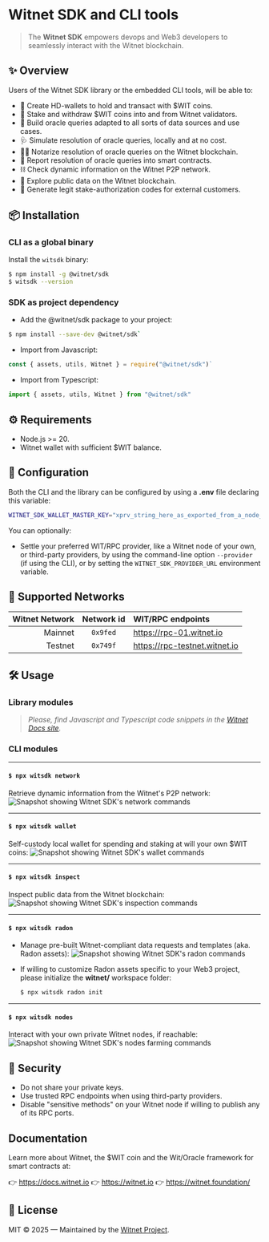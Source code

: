 # Witnet SDK and CLI tools

> The **Witnet SDK** empowers devops and Web3 developers to seamlessly interact with the Witnet blockchain.

## ✨ Overview

Users of the Witnet SDK library or the embedded CLI tools, will be able to:

- 👛 Create HD-wallets to hold and transact with $WIT coins.
- 🌱 Stake and withdraw $WIT coins into and from Witnet validators.
- 🧮 Build oracle queries adapted to all sorts of data sources and use cases.
- 🩺 Simulate resolution of oracle queries, locally and at no cost.
- 🧑‍⚖️ Notarize resolution of oracle queries on the Witnet blockchain.
- 📰 Report resolution of oracle queries into smart contracts.
- ⛓️ Check dynamic information on the Witnet P2P network.
- 🔎 Explore public data on the Witnet blockchain.
- 🪪 Generate legit stake-authorization codes for external customers.

## 📦 Installation

### CLI as a global binary
Install the `witsdk` binary:
```bash
$ npm install -g @witnet/sdk
$ witsdk --version
```

### SDK as project dependency
- Add the @witnet/sdk package to your project:
```bash
$ npm install --save-dev @witnet/sdk`
```
- Import from Javascript:
```javascript
const { assets, utils, Witnet } = require("@witnet/sdk")`
```
- Import from Typescript:
```typescript
import { assets, utils, Witnet } from "@witnet/sdk"
```

## ⚙️ Requirements
- Node.js >= 20.
- Witnet wallet with sufficient $WIT balance.

## 🔧 Configuration
Both the CLI and the library can be configured by using a **.env** file declaring this variable:
```bash
WITNET_SDK_WALLET_MASTER_KEY="xprv_string_here_as_exported_from_a_node_mww_or_sheikah"
```

You can optionally:
- Settle your preferred WIT/RPC provider, like a Witnet node of your own, or third-party providers, by using the command-line option `--provider` (if using the CLI), or by setting the `WITNET_SDK_PROVIDER_URL` environment variable.

## 🧪 Supported Networks
| Witnet Network | Network id | WIT/RPC endpoints |
| -: | :-: | :- 
| Mainnet | `0x9fed` | https://rpc-01.witnet.io
| Testnet | `0x749f` | https://rpc-testnet.witnet.io

## 🛠️ Usage

### Library modules

> *Please, find Javascript and Typescript code snippets in the [Witnet Docs site](https://docs.witnet.io/witnet-sdk/how-to-guides).*

### CLI modules

---
#### `$ npx witsdk network`
Retrieve dynamic information from the Witnet's P2P network:
![Snapshot showing Witnet SDK's network commands](https://raw.githubusercontent.com/witnet/witnet-toolkit/main/docs/network.png)

---
#### `$ npx witsdk wallet`
Self-custody local wallet for spending and staking at will your own $WIT coins:
![Snapshot showing Witnet SDK's wallet commands](https://raw.githubusercontent.com/witnet/witnet-toolkit/main/docs/wallet.png)

---
#### `$ npx witsdk inspect`
Inspect public data from the Witnet blockchain:
![Snapshot showing Witnet SDK's inspection commands](https://raw.githubusercontent.com/witnet/witnet-toolkit/main/docs/inspect.png)

---
#### `$ npx witsdk radon`
- Manage pre-built Witnet-compliant data requests and templates (aka. Radon assets):
![Snapshot showing Witnet SDK's radon commands](https://raw.githubusercontent.com/witnet/witnet-toolkit/main/docs/radon.png)

- If willing to customize Radon assets specific to your Web3 project, please initialize the **witnet/** workspace folder:
  ```bash
  $ npx witsdk radon init
  ```

---
#### `$ npx witsdk nodes`
Interact with your own private Witnet nodes, if reachable:
![Snapshot showing Witnet SDK's nodes farming commands](https://raw.githubusercontent.com/witnet/witnet-toolkit/main/docs/nodes.png)


## 🔐 Security
- Do not share your private keys.
- Use trusted RPC endpoints when using third-party providers.
- Disable "sensitive methods" on your Witnet node if willing to publish any of its RPC ports.

## Documentation
Learn more about Witnet, the $WIT coin and the Wit/Oracle framework for smart contracts at:

👉 https://docs.witnet.io 
👉 https://witnet.io
👉 https://witnet.foundation/

## 🧾 License
MIT © 2025 — Maintained by the [Witnet Project](https://github.com/witnet).

